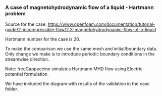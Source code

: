 ### A case of magnetohydrodynamic flow of a liquid - Hartmann problem

Source for the case:
https://www.openfoam.com/documentation/tutorial-guide/2-incompressible-flow/2.3-magnetohydrodynamic-flow-of-a-liquid

Hartmann number for the case is 20.

To make the comparison we use the same mesh and initial/boundary data. Only change we make is to introduce periodic boundary conditions in the streamwise direction.

Note:
freeCappuccino simulates Hartmann MHD flow using Electric potential formulation.

We have included the diagram with results of the validation in the case folder.
